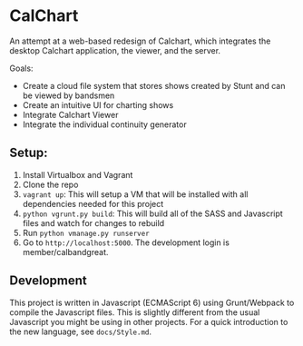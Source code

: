 CalChart
========

An attempt at a web-based redesign of Calchart, which integrates the desktop Calchart application, the viewer, and the server.

Goals:
- Create a cloud file system that stores shows created by Stunt and can be viewed by bandsmen
- Create an intuitive UI for charting shows
- Integrate Calchart Viewer
- Integrate the individual continuity generator

Setup:
------

1. Install Virtualbox and Vagrant
1. Clone the repo
1. `vagrant up`: This will setup a VM that will be installed with all dependencies needed for this project
1. `python vgrunt.py build`: This will build all of the SASS and Javascript files and watch for changes to rebuild
1. Run `python vmanage.py runserver`
1. Go to `http://localhost:5000`. The development login is member/calbandgreat.

Development
-----------

This project is written in Javascript (ECMAScript 6) using Grunt/Webpack to compile the Javascript files. This is slightly different from the usual Javascript you might be using in other projects. For a quick introduction to the new language, see `docs/Style.md`.
